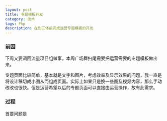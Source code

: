 ```yaml
---
layout: post
title: 专题模板开发
category: 技术
tags: Php
description: 在到三体前完成运营专题模板的开发
---
```

### 前因
下周又要调回流量项目组做事。本周广场舞扫尾需要把运营需要的专题模板做出来。

专题页面比较简单，基本就是文字和图片，考虑效率及显示效果的问题，我一直是将设计稿切成小图从而组成页面。实际上如果只是换一些图及视频内容，那么手动改改也很快。但是运营希望以后的专题页面可以直接由运营操作，故有此需求。

### 过程
首要问题是


